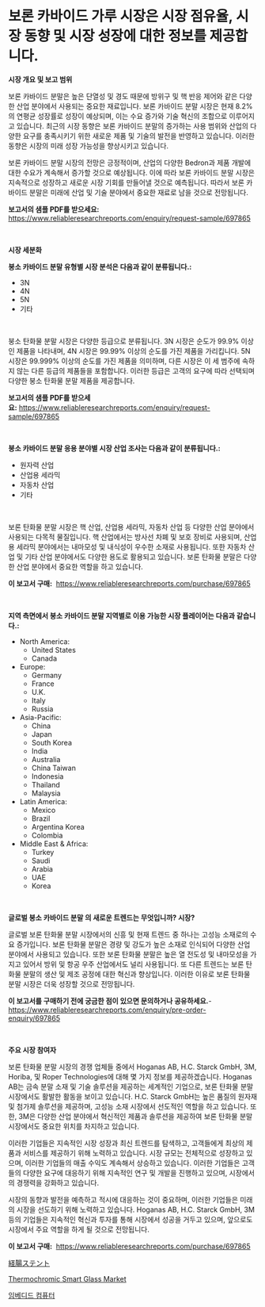 <p><h1>보론 카바이드 가루 시장은 시장 점유율, 시장 동향 및 시장 성장에 대한 정보를 제공합니다.</h1></p><p><strong>시장 개요 및 보고 범위</strong></p>
<p><p>보론 카바이드 분말은 높은 단열성 및 경도 때문에 방위구 및 핵 반응 제어와 같은 다양한 산업 분야에서 사용되는 중요한 재료입니다. 보론 카바이드 분말 시장은 현재 8.2%의 연평균 성장률로 성장이 예상되며, 이는 수요 증가와 기술 혁신의 조합으로 이루어지고 있습니다. 최근의 시장 동향은 보론 카바이드 분말의 증가하는 사용 범위와 산업의 다양한 요구를 충족시키기 위한 새로운 제품 및 기술의 발전을 반영하고 있습니다. 이러한 동향은 시장의 미래 성장 가능성을 향상시키고 있습니다.</p><p>보론 카바이드 분말 시장의 전망은 긍정적이며, 산업의 다양한 Bedron과 제품 개발에 대한 수요가 계속해서 증가할 것으로 예상됩니다. 이에 따라 보론 카바이드 분말 시장은 지속적으로 성장하고 새로운 시장 기회를 만들어낼 것으로 예측됩니다. 따라서 보론 카바이드 분말은 미래에 산업 및 기술 분야에서 중요한 재료로 남을 것으로 전망됩니다.</p></p>
<p><strong>보고서의 샘플 PDF를 받으세요:</strong> <a href="https://www.reliableresearchreports.com/enquiry/request-sample/697865">https://www.reliableresearchreports.com/enquiry/request-sample/697865</a></p>
<p>&nbsp;</p>
<p><strong>시장 세분화</strong></p>
<p><strong>붕소 카바이드 분말 유형별 시장 분석은 다음과 같이 분류됩니다.:</strong></p>
<p><ul><li>3N</li><li>4N</li><li>5N</li><li>기타</li></ul></p>
<p>&nbsp;</p>
<p><p>붕소 탄화물 분말 시장은 다양한 등급으로 분류됩니다. 3N 시장은 순도가 99.9% 이상인 제품을 나타내며, 4N 시장은 99.99% 이상의 순도를 가진 제품을 가리킵니다. 5N 시장은 99.999% 이상의 순도를 가진 제품을 의미하며, 다른 시장은 이 세 범주에 속하지 않는 다른 등급의 제품들을 포함합니다. 이러한 등급은 고객의 요구에 따라 선택되며 다양한 붕소 탄화물 분말 제품을 제공합니다.</p></p>
<p><strong>보고서의 샘플 PDF를 받으세요:</strong>&nbsp;<a href="https://www.reliableresearchreports.com/enquiry/request-sample/697865">https://www.reliableresearchreports.com/enquiry/request-sample/697865</a></p>
<p>&nbsp;</p>
<p><strong> 붕소 카바이드 분말 응용 분야별 시장 산업 조사는 다음과 같이 분류됩니다.:</strong></p>
<p><ul><li>원자력 산업</li><li>산업용 세라믹</li><li>자동차 산업</li><li>기타</li></ul></p>
<p>&nbsp;</p>
<p><p>보론 탄화물 분말 시장은 핵 산업, 산업용 세라믹, 자동차 산업 등 다양한 산업 분야에서 사용되는 다목적 물질입니다. 핵 산업에서는 방사선 차폐 및 보호 장비로 사용되며, 산업용 세라믹 분야에서는 내마모성 및 내식성이 우수한 소재로 사용됩니다. 또한 자동차 산업 및 기타 산업 분야에서도 다양한 용도로 활용되고 있습니다. 보론 탄화물 분말은 다양한 산업 분야에서 중요한 역할을 하고 있습니다.</p></p>
<p><strong>이 보고서 구매:</strong>&nbsp; <a href="https://www.reliableresearchreports.com/purchase/697865">https://www.reliableresearchreports.com/purchase/697865</a></p>
<p>&nbsp;</p>
<p><strong>지역 측면에서 붕소 카바이드 분말 지역별로 이용 가능한 시장 플레이어는 다음과 같습니다.:</strong></p>
<p><ul>
    <li>
        North America:
        <ul>
            <li>United States</li>
            <li>Canada</li>
        </ul>
    </li>
    <li>
        Europe:
        <ul>
            <li>Germany</li>
            <li>France</li>
            <li>U.K.</li>
            <li>Italy</li>
            <li>Russia</li>
        </ul>
    </li>
    <li>
        Asia-Pacific:
        <ul>
            <li>China</li>
            <li>Japan</li>
            <li>South Korea</li>
            <li>India</li>
            <li>Australia</li>
            <li>China Taiwan</li>
            <li>Indonesia</li>
            <li>Thailand</li>
            <li>Malaysia</li>
        </ul>
    </li>
    <li>
        Latin America:
        <ul>
            <li>Mexico</li>
            <li>Brazil</li>
            <li>Argentina Korea</li>
            <li>Colombia</li>
        </ul>
    </li>
    <li>
        Middle East & Africa:
        <ul>
            <li>Turkey</li>
            <li>Saudi</li>
            <li>Arabia</li>
            <li>UAE</li>
            <li>Korea</li>
        </ul>
    </li>
    </ul></p>
<p>&nbsp;</p>
<p><strong>글로벌 붕소 카바이드 분말 의 새로운 트렌드는 무엇입니까? 시장?</strong></p>
<p><p>글로벌 보론 탄화물 분말 시장에서의 신흥 및 현재 트렌드 중 하나는 고성능 소재로의 수요 증가입니다. 보론 탄화물 분말은 경량 및 강도가 높은 소재로 인식되어 다양한 산업 분야에서 사용되고 있습니다. 또한 보론 탄화물 분말은 높은 열 전도성 및 내마모성을 가지고 있어서 방위 및 항공 우주 산업에서도 널리 사용됩니다. 또 다른 트렌드는 보론 탄화물 분말의 생산 및 제조 공정에 대한 혁신과 향상입니다. 이러한 이유로 보론 탄화물 분말 시장은 더욱 성장할 것으로 전망됩니다.</p></p>
<p><strong>이 보고서를 구매하기 전에 궁금한 점이 있으면 문의하거나 공유하세요.</strong>- <a href="https://www.reliableresearchreports.com/enquiry/pre-order-enquiry/697865">https://www.reliableresearchreports.com/enquiry/pre-order-enquiry/697865</a></p>
<p>&nbsp;</p>
<p><strong>주요 시장 참여자</strong></p>
<p><p>보론 탄화물 분말 시장의 경쟁 업체들 중에서 Hoganas AB, H.C. Starck GmbH, 3M, Horiba, 및 Roper Technologies에 대해 몇 가지 정보를 제공하겠습니다. Hoganas AB는 금속 분말 소재 및 기술 솔루션을 제공하는 세계적인 기업으로, 보론 탄화물 분말 시장에서도 활발한 활동을 보이고 있습니다. H.C. Starck GmbH는 높은 품질의 원자재 및 첨가제 솔루션을 제공하며, 고성능 소재 시장에서 선도적인 역할을 하고 있습니다. 또한, 3M은 다양한 산업 분야에서 혁신적인 제품과 솔루션을 제공하여 보론 탄화물 분말 시장에서도 중요한 위치를 차지하고 있습니다.</p><p>이러한 기업들은 지속적인 시장 성장과 최신 트렌드를 탐색하고, 고객들에게 최상의 제품과 서비스를 제공하기 위해 노력하고 있습니다. 시장 규모는 전체적으로 성장하고 있으며, 이러한 기업들의 매출 수익도 계속해서 상승하고 있습니다. 이러한 기업들은 고객들의 다양한 요구에 대응하기 위해 지속적인 연구 및 개발을 진행하고 있으며, 시장에서의 경쟁력을 강화하고 있습니다.</p><p>시장의 동향과 발전을 예측하고 적시에 대응하는 것이 중요하며, 이러한 기업들은 미래의 시장을 선도하기 위해 노력하고 있습니다. Hoganas AB, H.C. Starck GmbH, 3M 등의 기업들은 지속적인 혁신과 투자를 통해 시장에서 성공을 거두고 있으며, 앞으로도 시장에서 주요 역할을 하게 될 것으로 전망됩니다.</p></p>
<p><strong>이 보고서 구매:</strong>&nbsp;&nbsp;<a href="https://www.reliableresearchreports.com/purchase/697865">https://www.reliableresearchreports.com/purchase/697865</a></p>
<p><p><a href="https://github.com/EstelWisozk1/Market-Research-Report-List-1/blob/main/608000116576.md">経腸ステント</a></p><p><a href="https://picayune-night-cbd.notion.site/Thermochromic-Smart-Glass-Market-Size-Global-Industry-Overview-Market-Segmentation-and-Forecast-2-6d84048fcb9a46d49132ccee2cd1fa40">Thermochromic Smart Glass Market</a></p><p><a href="https://github.com/CorEmtymerich56566/Market-Research-Report-List-1/blob/main/477269115536.md">임베디드 컴퓨터</a></p></p>
